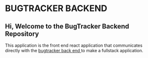 # BUGTRACKER BACKEND
<h2>Hi, Welcome to the BugTracker Backend Repository </h2>
This application is the front end react application that communicates directly with the <a href="https://github.com/wraja0/BugTracker-Backend">bugtracker back end </a> to make a fullstack application.
